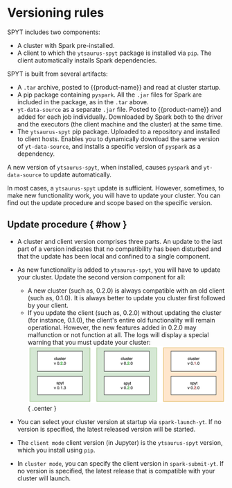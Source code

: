 # Versioning rules

SPYT includes two components:
- A cluster with Spark pre-installed.
- A client to which the `ytsaurus-spyt` package is installed via `pip`. The client automatically installs Spark dependencies.

SPYT is built from several artifacts:
- A `.tar` archive, posted to {{product-name}} and read at cluster startup.
- A pip package containing `pyspark`. All the `.jar` files for Spark are included in the package, as in the `.tar` above.
- `yt-data-source` as a separate `.jar` file. Posted to {{product-name}} and added for each job individually. Downloaded by Spark both to the driver and the executors (the client machine and the cluster) at the same time.
- The `ytsaurus-spyt` pip package. Uploaded to a repository and installed to client hosts. Enables you to dynamically download the same version of `yt-data-source`, and installs a specific version of `pyspark` as a dependency.



A new version of `ytsaurus-spyt`, when installed, causes `pyspark` and `yt-data-source` to update automatically.

In most cases, a `ytsaurus-spyt` update is sufficient. However, sometimes, to make new functionality work, you will have to update your cluster. You can find out the update procedure and scope based on the specific version.


## Update procedure { #how }

- A cluster and client version comprises three parts. An update to the last part of a version indicates that no compatibility has been disturbed and that the update has been local and confined to a single component.

- As new functionality is added to `ytsaurus-spyt`, you will have to update your cluster. Update the second version component for all:
   * A new cluster (such as, 0.2.0) is always compatible with an old client (such as, 0.1.0). It is always better to update you cluster first followed by your client.
   * If you update the client (such as, 0.2.0) without updating the cluster (for instance, 0.1.0), the client's entire old functionality will remain operational. However, the new features added in 0.2.0 may malfunction or not function at all. The logs will display a special warning that you must update your cluster:
      ![](../../../../../images/backward_compatibility.png){ .center }

- You can select your cluster version at startup via `spark-launch-yt`. If no version is specified, the latest released version will be started.
- The `client mode` client version (in Jupyter) is the `ytsaurus-spyt` version, which you install using `pip`.
- In `cluster mode`, you can specify the client version in `spark-submit-yt`. If no version is specified, the latest release that is compatible with your cluster will launch.



